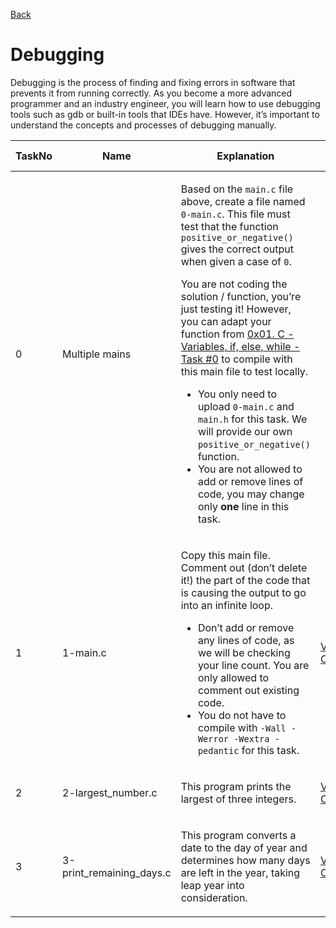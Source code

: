 <a href = "https://github.com/Gtindi/alx-low_level_programming">Back</a>
<h1> Debugging </h1>
<p>Debugging is the process of finding and fixing errors in software that prevents it from running correctly. As you become a more advanced programmer and an industry engineer, you will learn how to use debugging tools such as gdb or built-in tools that IDEs have. However, it’s important to understand the concepts and processes of debugging manually.</p>

| TaskNo | Name | Explanation | View Code |
|--------|--------|---------|-------------|
| 0 | Multiple mains | <p> Based on the `main.c` file above, create a file named `0-main.c`. This file must test that the function `positive_or_negative()` gives the correct output when given a case of `0`.</p> <p> You are not coding the solution / function, you’re just testing it! However, you can adapt your function from <a href = "https://alx-intranet.hbtn.io/tasks/831">0x01. C - Variables, if, else, while - Task #0</a> to compile with this main file to test locally.</p> <ul><li>You only need to upload `0-main.c` and `main.h` for this task. We will provide our own `positive_or_negative()` function.</li><li> You are not allowed to add or remove lines of code, you may change only <b>one</b> line in this task.</li></ul> | <ul><li><a href = "https://github.com/Gtindi/alx-low_level_programming/blob/main/0x03-debugging/0-main.c"> 0-main.c </a></li><li> <a href = "https://github.com/Gtindi/alx-low_level_programming/blob/main/0x03-debugging/main.h"> main.h </a> </li></ul> |
| 1 | 1-main.c | <p> Copy this main file. Comment out (don’t delete it!) the part of the code that is causing the output to go into an infinite loop.</p> <ul><li> Don’t add or remove any lines of code, as we will be checking your line count. You are only allowed to comment out existing code.</li> <li>You do not have to compile with `-Wall -Werror -Wextra -pedantic` for this task.</li> | <a href = "https://github.com/Gtindi/alx-low_level_programming/blob/test/0x03-debugging/1-main.c"> View Code </a> |
| 2 | 2-largest_number.c | <p> This program prints the largest of three integers. </p> | <a href = "https://github.com/Gtindi/alx-low_level_programming/blob/test/0x03-debugging/2-largest_number.c"> View Code </a> |
| 3 | 3-print_remaining_days.c | <p> This program converts a date to the day of year and determines how many days are left in the year, taking leap year into consideration.</p> | <a href = "https://github.com/Gtindi/alx-low_level_programming/blob/test/0x03-debugging/3-print_remaining_days.c"> View Code </a> |
